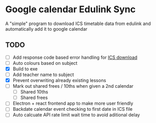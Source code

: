 # Google calendar Edulink Sync
A "simple" program to download ICS timetable data from edulink and automatically add it to google calendar

## TODO
- [ ] Add response code based error handling for [ICS download](./src/getICS.ts)
- [ ] Auto colours based on subject
- [x] Build to exe
- [ ] Add teacher name to subject
- [x] Prevent overwriting already existing lessons
- [ ] Mark out shared frees / 10ths when given a 2nd calendar
    - [ ] Shared 10ths
    - [ ] Shared frees
- [ ] Electron + react frontend app to make more user friendly
- [ ] Backdate calendar event checking to first date in ICS file
- [ ] Auto calcuate API rate limit wait time to avoid aditional delay
